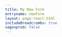 ```yaml
---
title: My New Form
entryname: newForm
layout: page-react.html
includeBreadcrumbs: true
vagovprod: false
---
```

